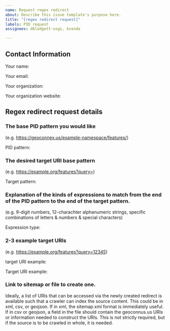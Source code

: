 ```yaml
---
name: Request regex redirect
about: Describe this issue template's purpose here.
title: "[regex redirect request]"
labels: PID request
assignees: dblodgett-usgs, ksonda

---
```


## Contact Information
Your name:

Your email:

Your organization:

Your organization website:

## Regex redirect request details
### The base PID pattern you would like
(e.g. https://geoconnex.us/example-namespace/features/)

PID pattern:

### The desired target URI base pattern
(e.g. https://example.org/features?query=)

Target pattern:

### Explanation of the kinds of expressions to match from the end of the PID pattern to the end of the target pattern.
(e.g. 9-digit numbers, 12-charachter alphanumeric strings, specific combinations of letters & numbers & special characters)

Expression type:

### 2-3 example target URIs
(e.g. https://example.org/features?query=12345)

target URI example:

Target URI example:

### Link to sitemap or file to create one.
Ideally, a list of URIs that can be accessed via the newly created redirect is available such that a crawler can index the source content. This could be in xml, csv, or geojson. If in xml, the sitemap.xml format is immediately useful. If in csv or geojson, a field in the file should contain the geoconnus.us URIs or information needed to construct the URIs. This is not strictly required, but if the source is to be crawled in whole, it is needed. 
